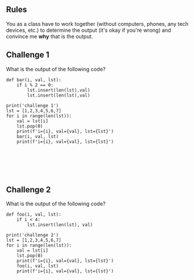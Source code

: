 ## Rules
You as a class have to work together
(without computers, phones, any tech devices, etc.)
to determine the output (it's okay if you're wrong)
and convince me **why** that is the output.

## Challenge 1
What is the output of the following code?
```
def bar(i, val, lst):
    if i % 2 == 0:
        lst.insert(len(lst),val)
        lst.insert(len(lst),val)

print('challenge 1')
lst = [1,2,3,4,5,6,7]
for i in range(len(lst)):
    val = lst[i]
    lst.pop(0)
    print(f'i={i}, val={val}, lst={lst}')
    bar(i, val, lst)
    print(f'i={i}, val={val}, lst={lst}')
```
<br><br><br><br>

## Challenge 2
What is the output of the following code?
```
def foo(i, val, lst):
    if i < 4:
        lst.insert(len(lst), val)

print('challenge 2')
lst = [1,2,3,4,5,6,7]
for i in range(len(lst)):
    val = lst[i]
    lst.pop(0)
    print(f'i={i}, val={val}, lst={lst}')
    foo(i, val, lst)
    print(f'i={i}, val={val}, lst={lst}')
```
